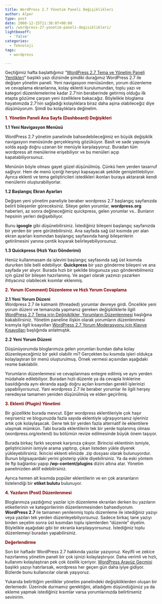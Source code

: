 ```yaml
---
title: WordPress 2.7 Yönetim Paneli Değişiklikleri
author: Alper
type: post
date: 2008-12-25T11:38:07+00:00
url: /wordpress-27-yonetim-paneli-degisiklikleri/
lightboxoff:
  - 'false'
categories:
  - Teknoloji
tags:
  - wordpress

---
```

Geçtiğimiz hafta başlattığımız &#8220;[WordPress 2.7 Tema ve Yönetim Paneli Yenilikleri][1]&#8221; başlıklı yazı dizisinde şimdiki durağımız WordPress 2.7 ile değişen yönetim paneli. Yeni navigasyon menüsünden, yorum düzenleme ve cevaplama ekranlarına, kolay eklenti kurulumundan, toplu yazı ve kategori düzenlemelerine kadar 2.7&#8217;nin beraberinde getirmiş olduğu ilk etapta gözüme çarpan yeni özelliklere bakacağız. Böylelikle bloglama hayatımızda 2.7&#8217;nin sağladığı kolaylıklara biraz daha aşina olabileceğiz diye düşünüyorum. Şimdi bu kolaylıklara değinelim.  
<!--more-->

<span style="color: #800000;"><strong>1. Yönetim Paneli Ana Sayfa (Dashboard) Değişikleri</strong></span>

**1.1 Yeni Navigasyon Menüsü**

WordPress 2.7 yönetim panelinde bahsedebileceğimiz en büyük değişiklik navigasyon menüsünde gerçekleşmiş gözüküyor. Basit ve sade yapısıyla solda aşağı doğru uzanan bir menüyle karşılaşıyoruz. Buradan tüm wordpress alt menülerine erişebiliyor ve bu menüleri açıp kapatabiliyorsunuz. 

Menünün böyle olması gayet güzel düşünülmüş. Çünkü hem yerden tasarruf sağlıyor. Hem de menü içeriği herşeyi kapsayacak şekilde genişletilebiliyor. Ayrıca eklenti ve tema geliştiricileri istedikleri ikonları buraya aktararak kendi menülerini oluşturabiliyorlar. 

**1.2 Başlangıç Ekran Ayarları**

Değişen yeni yönetim paneliyle beraber wordpress 2.7 başlangıç sayfanızda belirli bileşenler göreceksiniz. Siteye gelen yorumlar, **wordpress.org** haberleri, az sonra değineceğimiz quickpress, gelen yorumlar vs.. Bunların hepsinin yerleri değişebiliyor. 

Bunu **igoogle** gibi düşünebilirsiniz. İstediğiniz bileşeni başlangıç sayfanızda bir yerden bir yere görütebilirsiniz. Ana sayfada sağ üst kısımda yer alan ekran ayarları kısmından başlangıç sayfasında hangi bileşenlerin getirilmesini yanına çentik koyarak belirleyebiliyorsunuz. 

**1.3 Quickpress (Hızlı Yazı Gönderimi)**

Henüz kullanmasam da işlevini başlangıç sayfasında sağ üst kısımda dururken bile belli edebiliyor. **Quickpress** bir yazı gönderme bileşeni ve ana sayfada yer alıyor. Burada hızlı bir şekilde blogunuza yazı gönderebilmeniz için güzel bir bileşen hazırlanmış. Ve asgari olarak yazınızı yazarken ihtiyacınız olabilecek kısımlar eklenmiş. 

<span style="color: #800000;"><strong>2. Yorum (Comment) Düzenleme ve Hızlı Yorum Cevaplama</strong></span>

**2.1 Yeni Yorum Düzeni**  
Wordpress 2.7 ile katmanlı (threaded) yorumlar devreye girdi. Öncelikle yeni yorum düzeni ve temanızda yapmanız gereken değişikliklerle ilgili [WordPress 2.7 Tema için Değişiklikler, Yorumların Düzenlenmesi][2] başlığına bakabilirsiniz. Yönetim paneline ilişkin olarak yorumların düzenlenmesi kısmıyla ilgili kısayolları [WordPress 2.7 Yorum Moderasyonu için Klavye Kısayolları][3] başlığında anlatmıştık. 

**2.2 Yeni Yorum Düzeni**

Düşünüyorumda bloglarımıza gelen yorumları bundan daha kolay düzenleyeceğimiz bir şekil olabilir mi? Gerçekten bu kısımda işleri oldukça kolaylaştıran bir menü oluşturulmuş. Örnek vermesi açısından aşağıdaki resme bakılabilir.

Yorumların düzenlenmesi ve cevaplanması entegre edilmiş ve aynı yerden müdahale edilebiliyor. Buradan hızlı düzenle ya da cevapla linklerine basıldığında aynı ekranda aşağı doğru açılan kısımdan gerekli işlerinizi yapabiliyorsunuz. Yani wordpress 2.7 ile beraber yorumlar ile ilgili herşey neredeyse tamamen yeniden düşünülmüş ve elden geçirilmiş. 

<span style="color: #800000;"><strong>3. Eklenti (Plugin) Yönetimi</strong></span>

Bir güzellikte burada mevcut. Eğer wordpress eklentileriyle çok haşır neşirseniz ve blogunuzda fazla sayıda eklentiyle uğraşıyorsanız işleriniz artık çok kolaylaşacak. Gene tek bir yerden fazla alternatif ile eklentilere ulaşmak mümkün. Tabi burada eklentilerin tek bir yerde toplanmış olması (wordpress.org/extend) bu bölümün revize edilmesinde büyük önem taşıyor. 

Burada birkaç farklı seçenek karşınıza çıkıyor. Birincisi eklentinin ismiyle, geliştiricisinin ismiyle arama yaptırıp, çıkan listeden yükle diyerek yükleyebilirsiniz. İkincisi eklenti elinizde .zip dosyası olarak bulunuyordur. Bunun bilgisayardaki yerini gösterip yükle diyebilirsiniz. Ya da eski yöntem ile ftp bağlantısı yapıp **/wp-content/plugins** dizini altına atar. Yönetim panelinizden aktif edebilirsiniz. 

Ayrıca hemen alt kısımda popüler eklentilerin ve en çok arananların listelendiği bir **etiket bulutu** bulunuyor. 

<span style="color: #800000;"><strong>4. Yazıların (Post) Düzenlenmesi</strong></span>

Bloglarımıza yazdığımız yazılar için düzenleme ekranları derken bu yazıların etiketlerinin ve kategorilerinin düzenlenmesinden bahsediyorum. **WordPress 2.7** ile tamamen yenilenmiş toplu düzenleme ile istediğiniz yazıyı veya yazıları tek yerden düzenleyebiliyorsunuz. Sadece birkaç tane yazıyı birden seçelim sonra üst kısımdan toplu işlemlerden &#8220;düzenle&#8221; diyelim. Böylelikle aşağıdaki gibi bir ekranla karşılaşıyorsunuz. İstediğiniz toplu düzenlemeyi buradan yapabilirsiniz. 

<span style="color: #800000;"><strong>Değerlendirme</strong></span>

Son bir haftadır WordPress 2.7 hakkında yazılar yazıyoruz. Keyifli ve zekice hazırlanmış yönetim paneli bir çok işinizi kolaylaştırıyor. Daha verimli ve hızlı, kullanımı kolaylaştıran pek çok özellik içeriyor. [WordPress Arayüz Geçmişi][4] başlıklı yazıyı hatırlarsak, wordpress her geçen gün daha iyiye gidiyor. Bizlerde bunu kullanıcılar olarak yaşıyoruz. 

Yukarıda belirttiğim yenilikler yönetim panelindeki değişikliklerden oluşan bir derlemedir. Üzerinde durmamız gerektiğini, atladığımı düşündüğünüz ya da ekleme yapmak istediğiniz kısımlar varsa yorumlarınızda belirtirseniz sevinirim.

 [1]: https://www.murekkep.org/wordpress-27-tema-ve-yonetim-paneli-yenilikleri-597
 [2]: https://www.murekkep.org/wordpress-27-tema-icin-degisiklikler-yorumlarin-duzenlenmesi-608
 [3]: https://www.murekkep.org/wordpress-27-yorum-moderasyonu-icin-klavye-kisayollari-600
 [4]: https://www.murekkep.org/wordpress-arayuz-gecmisi-591